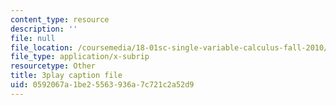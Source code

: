 ```yaml
---
content_type: resource
description: ''
file: null
file_location: /coursemedia/18-01sc-single-variable-calculus-fall-2010/0592067a1be25563936a7c721c2a52d9_ryLdyDrBfvI.vtt
file_type: application/x-subrip
resourcetype: Other
title: 3play caption file
uid: 0592067a-1be2-5563-936a-7c721c2a52d9
---
```

